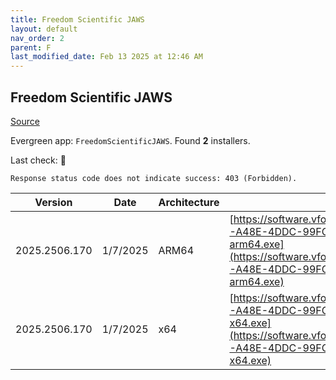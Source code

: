 ```yaml
---
title: Freedom Scientific JAWS
layout: default
nav_order: 2
parent: F
last_modified_date: Feb 13 2025 at 12:46 AM
---
```


## Freedom Scientific JAWS

[Source](https://www.freedomscientific.com/products/software/jaws/)

Evergreen app: `FreedomScientificJAWS`. Found **2** installers.

Last check: 🔴
```
Response status code does not indicate success: 403 (Forbidden).
```

| Version       | Date     | Architecture | URI                                                                                                                                                                                                                                                                      |
| ------------- | -------- | ------------ | ------------------------------------------------------------------------------------------------------------------------------------------------------------------------------------------------------------------------------------------------------------------------ |
| 2025.2506.170 | 1/7/2025 | ARM64        | [https://software.vfo.digital/JAWS/2025/2025.2506.170.400/4C9BEE0D-A48E-4DDC-99FC-C1D5E1090528/J2025.2506.170.400-Offline-arm64.exe](https://software.vfo.digital/JAWS/2025/2025.2506.170.400/4C9BEE0D-A48E-4DDC-99FC-C1D5E1090528/J2025.2506.170.400-Offline-arm64.exe) |
| 2025.2506.170 | 1/7/2025 | x64          | [https://software.vfo.digital/JAWS/2025/2025.2506.170.400/4C9BEE0D-A48E-4DDC-99FC-C1D5E1090528/J2025.2506.170.400-Offline-x64.exe](https://software.vfo.digital/JAWS/2025/2025.2506.170.400/4C9BEE0D-A48E-4DDC-99FC-C1D5E1090528/J2025.2506.170.400-Offline-x64.exe)     |
